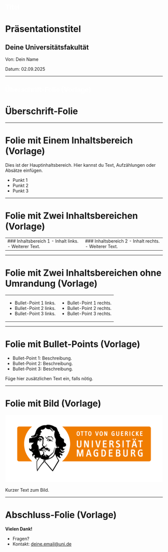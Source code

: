 <!-- 
link: https://raw.githubusercontent.com/dabusse9/LiaTry/refs/heads/main/Vorlage.css
-->

## <span style="color:white">Titel</span>

<div class="title-slide">
  <h1>Präsentationstitel</h1>
  <h2>Deine Universitätsfakultät</h2>
  <p class="title-meta">Von: Dein Name</p>
  <p class="title-meta">Datum: 02.09.2025</p>
</div>

<div class="footer-logo"></div>

---

## <span style="color:white">Überschrift-Folie (Vorlage)</span>

<div class="title-slide">
  <h1>Überschrift-Folie</h1>
</div>

<div class="footer-logo"></div>

---

# Folie mit Einem Inhaltsbereich (Vorlage)

<div class="content-box">
Dies ist der Hauptinhaltsbereich.  
Hier kannst du Text, Aufzählungen oder Absätze einfügen.  

- Punkt 1
- Punkt 2
- Punkt 3
</div>

<div class="footer-logo"></div>

---

# Folie mit Zwei Inhaltsbereichen (Vorlage)

<div class="table-container">
  <table class="two-columns">
    <tr>
      <td class="column">
        ### Inhaltsbereich 1
        - Inhalt links.
        - Weiterer Text.
      </td>
      <td class="column">
        ### Inhaltsbereich 2
        - Inhalt rechts.
        - Weiterer Text.
      </td>
    </tr>
  </table>
</div>

<div class="footer-logo"></div>

---

# Folie mit Zwei Inhaltsbereichen ohne Umrandung (Vorlage)

<div class="table-container">
  <table class="two-columns-no-border">
    <tr>
      <td class="column-no-border">
        <ul>
          <li>Bullet-Point 1 links.</li>
          <li>Bullet-Point 2 links.</li>
          <li>Bullet-Point 3 links.</li>
        </ul>
      </td>
      <td class="column-no-border">
        <ul>
          <li>Bullet-Point 1 rechts.</li>
          <li>Bullet-Point 2 rechts.</li>
          <li>Bullet-Point 3 rechts.</li>
        </ul>
      </td>
    </tr>
  </table>
</div>

<div class="footer-logo"></div>

---

# Folie mit Bullet-Points (Vorlage)

- Bullet-Point 1: Beschreibung.
- Bullet-Point 2: Beschreibung.
- Bullet-Point 3: Beschreibung.

Füge hier zusätzlichen Text ein, falls nötig.

<div class="footer-logo"></div>

---

# Folie mit Bild (Vorlage)

![Beschreibung des Bildes](https://github.com/dabusse9/LiaTry/raw/main/FHW.png)

Kurzer Text zum Bild.

<div class="footer-logo"></div>

---

# Abschluss-Folie (Vorlage)
**Vielen Dank!**

- Fragen?
- Kontakt: deine.email@uni.de

<div class="footer-logo"></div>
